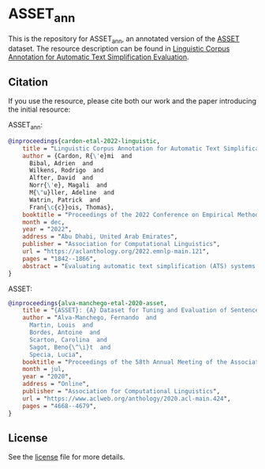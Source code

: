 # ASSET<sub>ann</sub> 

This is the repository for ASSET<sub>ann</sub>, an annotated version of the [ASSET](https://github.com/facebookresearch/asset) dataset.
The resource description can be found in [Linguistic Corpus Annotation for Automatic Text Simplification Evaluation](https://aclanthology.org/2022.emnlp-main.121/).



## Citation
If you use the resource, please cite both our work and the paper introducing the initial resource:

ASSET<sub>ann</sub>:

```bibtex
@inproceedings{cardon-etal-2022-linguistic,
    title = "Linguistic Corpus Annotation for Automatic Text Simplification Evaluation",
    author = {Cardon, R{\'e}mi  and
      Bibal, Adrien  and
      Wilkens, Rodrigo  and
      Alfter, David  and
      Norr{\'e}, Magali  and
      M{\"u}ller, Adeline  and
      Watrin, Patrick  and
      Fran{\c{c}}ois, Thomas},
    booktitle = "Proceedings of the 2022 Conference on Empirical Methods in Natural Language Processing",
    month = dec,
    year = "2022",
    address = "Abu Dhabi, United Arab Emirates",
    publisher = "Association for Computational Linguistics",
    url = "https://aclanthology.org/2022.emnlp-main.121",
    pages = "1842--1866",
    abstract = "Evaluating automatic text simplification (ATS) systems is a difficult task that is either performed by automatic metrics or user-based evaluations. However, from a linguistic point-of-view, it is not always clear on what bases these evaluations operate. In this paper, we propose annotations of the ASSET corpus that can be used to shed more light on ATS evaluation. In addition to contributing with this resource, we show how it can be used to analyze SARI{'}s behavior and to re-evaluate existing ATS systems. We present our insights as a step to improve ATS evaluation protocols in the future.",
}

```
ASSET:

```bibtex
@inproceedings{alva-manchego-etal-2020-asset,
    title = "{ASSET}: {A} Dataset for Tuning and Evaluation of Sentence Simplification Models with Multiple Rewriting Transformations",
    author = "Alva-Manchego, Fernando  and
      Martin, Louis  and
      Bordes, Antoine  and
      Scarton, Carolina  and
      Sagot, Beno{\^\i}t  and
      Specia, Lucia",
    booktitle = "Proceedings of the 58th Annual Meeting of the Association for Computational Linguistics",
    month = jul,
    year = "2020",
    address = "Online",
    publisher = "Association for Computational Linguistics",
    url = "https://www.aclweb.org/anthology/2020.acl-main.424",
    pages = "4668--4679",
}
```

## License

See the [license](license) file for more details.
